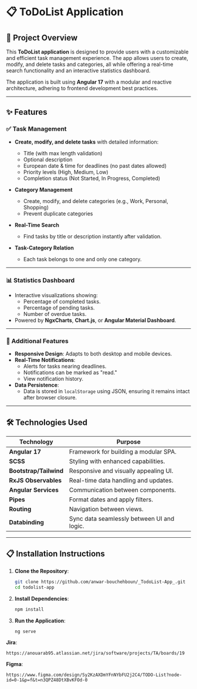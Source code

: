 # 📋 ToDoList Application

## 🌟 Project Overview
This **ToDoList application** is designed to provide users with a customizable and efficient task management experience. The app allows users to create, modify, and delete tasks and categories, all while offering a real-time search functionality and an interactive statistics dashboard.

The application is built using **Angular 17** with a modular and reactive architecture, adhering to frontend development best practices.

---

## ✨ Features

### ✅ Task Management
- **Create, modify, and delete tasks** with detailed information:
  - Title (with max length validation)
  - Optional description
  - European date & time for deadlines (no past dates allowed)
  - Priority levels (High, Medium, Low)
  - Completion status (Not Started, In Progress, Completed)

- **Category Management**
  - Create, modify, and delete categories (e.g., Work, Personal, Shopping)
  - Prevent duplicate categories

- **Real-Time Search**
  - Find tasks by title or description instantly after validation.

- **Task-Category Relation**
  - Each task belongs to one and only one category.

---

### 📊 Statistics Dashboard
- Interactive visualizations showing:
  - Percentage of completed tasks.
  - Percentage of pending tasks.
  - Number of overdue tasks.
- Powered by **NgxCharts**, **Chart.js**, or **Angular Material Dashboard**.

---

### 🚀 Additional Features
- **Responsive Design**: Adapts to both desktop and mobile devices.
- **Real-Time Notifications**:
  - Alerts for tasks nearing deadlines.
  - Notifications can be marked as "read."
  - View notification history.
- **Data Persistence**:
  - Data is stored in `localStorage` using JSON, ensuring it remains intact after browser closure.

---

## 🛠️ Technologies Used

| **Technology**        | **Purpose**                                   |
|------------------------|-----------------------------------------------|
| **Angular 17**         | Framework for building a modular SPA.        |
| **SCSS**               | Styling with enhanced capabilities.          |
| **Bootstrap/Tailwind** | Responsive and visually appealing UI.        |
| **RxJS Observables**   | Real-time data handling and updates.          |
| **Angular Services**   | Communication between components.            |
| **Pipes**              | Format dates and apply filters.              |
| **Routing**            | Navigation between views.                    |
| **Databinding**        | Sync data seamlessly between UI and logic.   |

---

## 📋 Installation Instructions

1. **Clone the Repository**:
   ```bash
   git clone https://github.com/anwar-bouchehboun/_TodoList-App_.git
   cd todolist-app
   ```

2. **Install Dependencies**:
   ```bash
   npm install
   ```
3. **Run the Application**:
   ```bash
   ng serve
   ```
**Jira**: 
   ```
   https://anouarab95.atlassian.net/jira/software/projects/TA/boards/19
  ```
**Figma**: 
  ```
https://www.figma.com/design/Sy2KzAXDmYFnNYbFU2j2C4/TODO-List?node-id=0-1&p=f&t=n3QPZ48DtXBvKFOd-0   

```
